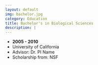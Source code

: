 ```yaml
---
layout: default
img: bachelor.jpg
category: Education
title: Bachelor's in Biological Sciences
description: |
---
```


* __2005 - 2010__
* University of California
* Advisor: Dr. PI Name
* Scholarship from: NSF


